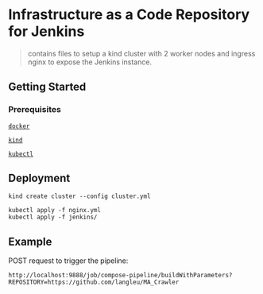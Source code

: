# Infrastructure as a Code Repository for Jenkins

> contains files to setup a kind cluster with 2 worker nodes and ingress nginx to expose the Jenkins instance.

## Getting Started

### Prerequisites

[`docker`](https://www.docker.com/)

[`kind`](https://github.com/kubernetes-sigs/kind)

[`kubectl`](https://github.com/kubernetes/kubectl)

## Deployment

```
kind create cluster --config cluster.yml
```

```
kubectl apply -f nginx.yml
kubectl apply -f jenkins/
```


## Example

POST request to trigger the pipeline:
```
http://localhost:9888/job/compose-pipeline/buildWithParameters?REPOSITORY=https://github.com/langleu/MA_Crawler
```
